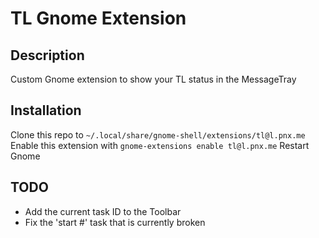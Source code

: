 # TL Gnome Extension

## Description
Custom Gnome extension to show your TL status in the MessageTray

## Installation
Clone this repo to `~/.local/share/gnome-shell/extensions/tl@l.pnx.me`
Enable this extension with `gnome-extensions enable tl@l.pnx.me`
Restart Gnome

## TODO

 - Add the current task ID to the Toolbar 
 - Fix the 'start #' task that is currently broken
